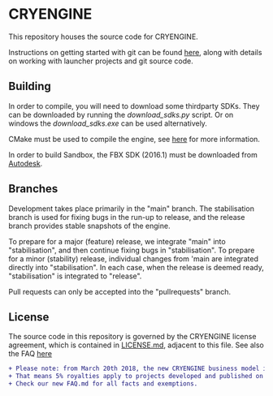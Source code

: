 # CRYENGINE
This repository houses the source code for CRYENGINE.

Instructions on getting started with git can be found [here](http://docs.cryengine.com/display/CEPROG/Getting+Started+with+git), along with details on working with launcher projects and git source code.


## Building
In order to compile, you will need to download some thirdparty SDKs. They can be downloaded by running the *download_sdks.py* script.
Or on windows the *download_sdks.exe* can be used alternatively.

CMake must be used to compile the engine, see [here](http://docs.cryengine.com/display/CEPROG/CMake) for more information.

In order to build Sandbox, the FBX SDK (2016.1) must be downloaded from [Autodesk](http://www.autodesk.com).


## Branches
Development takes place primarily in the "main" branch. The stabilisation branch is used for fixing bugs in the run-up to release, and the release branch provides stable snapshots of the engine.

To prepare for a major (feature) release, we integrate "main" into "stabilisation", and then continue fixing bugs in "stabilisation". To prepare for a minor (stability) release, individual changes from 'main are integrated directly into "stabilisation". In each case, when the release is deemed ready, "stabilisation" is integrated to "release".

Pull requests can only be accepted into the "pullrequests" branch.


## License
The source code in this repository is governed by the CRYENGINE license agreement, which is contained in [LICENSE.md](LICENSE.md), adjacent to this file. See also the FAQ [here](FAQ.md)

```diff
+ Please note: from March 20th 2018, the new CRYENGINE business model is in effect. 
+ That means 5% royalties apply to projects developed and published on CRYENGINE 5.0 and beyond. 
+ Check our new FAQ.md for all facts and exemptions.
```
